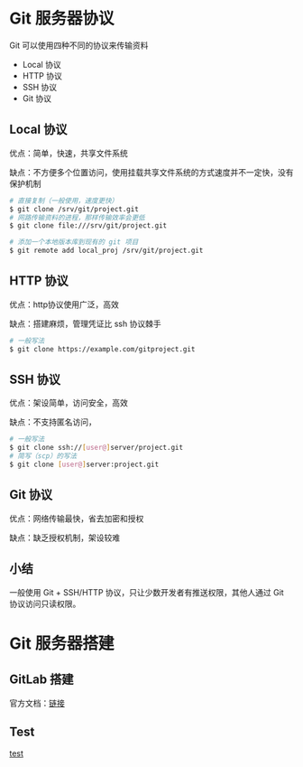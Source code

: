 # Git 服务器协议
Git 可以使用四种不同的协议来传输资料
+ Local 协议
+ HTTP 协议
+ SSH 协议
+ Git 协议

## Local 协议
优点：简单，快速，共享文件系统

缺点：不方便多个位置访问，使用挂载共享文件系统的方式速度并不一定快，没有保护机制

```bash
# 直接复制（一般使用，速度更快）
$ git clone /srv/git/project.git
# 网路传输资料的进程，那样传输效率会更低
$ git clone file:///srv/git/project.git

# 添加一个本地版本库到现有的 git 项目
$ git remote add local_proj /srv/git/project.git
```

## HTTP 协议
优点：http协议使用广泛，高效

缺点：搭建麻烦，管理凭证比 ssh 协议棘手

```bash
# 一般写法
$ git clone https://example.com/gitproject.git
```

## SSH 协议
优点：架设简单，访问安全，高效

缺点：不支持匿名访问，

```bash
# 一般写法
$ git clone ssh://[user@]server/project.git
# 简写（scp）的写法
$ git clone [user@]server:project.git
```

## Git 协议
优点：网络传输最快，省去加密和授权

缺点：缺乏授权机制，架设较难


## 小结
一般使用 Git + SSH/HTTP 协议，只让少数开发者有推送权限，其他人通过 Git 协议访问只读权限。


# Git 服务器搭建
## GitLab 搭建

官方文档：[链接](
https://git-scm.com/book/zh/v2/%E6%9C%8D%E5%8A%A1%E5%99%A8%E4%B8%8A%E7%9A%84-Git-GitLab)


## Test
[test](test.html)